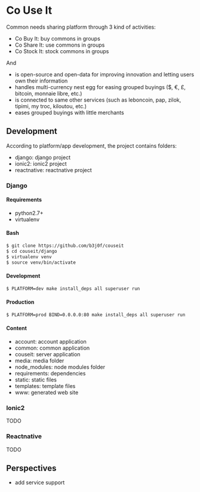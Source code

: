 # Co Use It

Common needs sharing platform through 3 kind of activities:

- Co Buy It: buy commons in groups
- Co Share It: use commons in groups
- Co Stock It: stock commons in groups

And

- is open-source and open-data for improving innovation and letting users own their information
- handles multi-currency nest egg for easing grouped buyings ($, €, £, bitcoin, monnaie libre, etc.)
- is connected to same other services (such as leboncoin, pap, zilok, tipimi, my troc, kiloutou, etc.)
- eases grouped buyings with little merchants

## Development

According to platform/app development, the project contains folders:

- django: django project
- ionic2: ionic2 project
- reactnative: reactnative project

### Django

#### Requirements

- python2.7+
- virtualenv

#### Bash

```bash
$ git clone https://github.com/b3j0f/couseit
$ cd couseit/django
$ virtualenv venv
$ source venv/bin/activate
```

#### Development

```bash
$ PLATFORM=dev make install_deps all superuser run
```

#### Production

```bash
$ PLATFORM=prod BIND=0.0.0.0:80 make install_deps all superuser run
```

#### Content

- account: account application
- common: common application
- couseit: server application
- media: media folder
- node_modules: node modules folder
- requirements: dependencies
- static: static files
- templates: template files
- www: generated web site

### Ionic2

TODO

### Reactnative

TODO

## Perspectives

- add service support